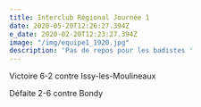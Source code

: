 ```yaml
---
title: Interclub Régional Journée 1
date: 2020-05-20T12:26:27.394Z
e_date: 2020-02-20T12:23:27.394Z
image: "/img/equipe1_1920.jpg"
description: 'Pas de repos pour les badistes '
---
```


Victoire 6-2 contre Issy-les-Moulineaux

Défaite 2-6 contre Bondy
